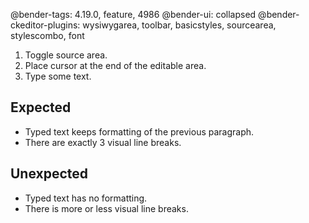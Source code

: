 @bender-tags: 4.19.0, feature, 4986
@bender-ui: collapsed
@bender-ckeditor-plugins: wysiwygarea, toolbar, basicstyles, sourcearea, stylescombo, font

1. Toggle source area.
2. Place cursor at the end of the editable area.
3. Type some text.

## Expected

* Typed text keeps formatting of the previous paragraph.
* There are exactly 3 visual line breaks.

## Unexpected

* Typed text has no formatting.
* There is more or less visual line breaks.
